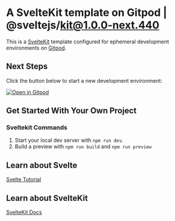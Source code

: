 # A SvelteKit template on Gitpod | @sveltejs/kit@1.0.0-next.440

This is a [SvelteKit](https://kit.svelte.dev) template configured for ephemeral development environments on [Gitpod](https://www.gitpod.io/).

## Next Steps

Click the button below to start a new development environment:

[![Open in Gitpod](https://gitpod.io/button/open-in-gitpod.svg)](https://gitpod.io/#https://github.com/hyyyper/template-sveltekit)

## Get Started With Your Own Project

### Sveltekit Commands

1.  Start your local dev server with `npm run dev`.
2.  Build a preview with `npm run build` and `npm run preview`

## Learn about Svelte

[Svelte Tutorial](https://svelte.dev/tutorial/basics)

## Learn about SvelteKit

[SvelteKit Docs](https://kit.svelte.dev/)